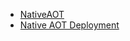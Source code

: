 - [NativeAOT](https://github.com/dotnet/runtimelab/tree/feature/NativeAOT)
- [Native AOT Deployment](https://learn.microsoft.com/zh-cn/dotnet/core/deploying/native-aot/)
